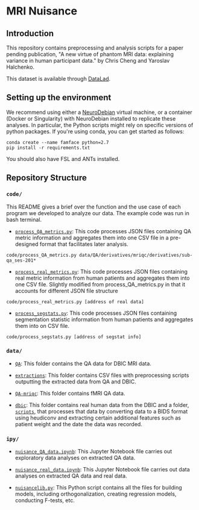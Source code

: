 # MRI Nuisance

## Introduction
This repository contains preprocessing and analysis scripts for a paper pending publication, "A new virtue of phantom MRI data: explaining variance in human participant data." by Chris Cheng and Yaroslav Halchenko.

This dataset is available through [DataLad](http://datasets.datalad.org/?dir=/dbic).

## Setting up the environment

We recommend using either a [NeuroDebian](http://neuro.debian.net/)
virtual machine, or a container (Docker or Singularity) with NeuroDebian
installed to replicate these analyses. In particular, the Python scripts
might rely on specific versions of python packages. If you're using conda, you can get started as follows:

```
conda create --name famface python=2.7
pip install -r requirements.txt
```

You should also have FSL and ANTs installed.

## Repository Structure

### `code/`

This README gives a brief over the function and the use case of each program we developed to analyze our data. The example code was run in bash terminal.

- [`process_QA_metrics.py`](code/process_QA_metrics.py):
This code processes JSON files containing QA metric information and aggregates them into one CSV file in a pre-designed format that facilitates later analysis.  
```
code/process_QA_metrics.py data/QA/derivatives/mriqc/derivatives/sub-qa_ses-201*
```

- [`process_real_metrics.py`](code/process_real_metrics.py):
This code processes JSON files containing real metric information from human patients and aggregates them into one CSV file. Slightly modified from process_QA_metrics.py in that it accounts for different JSON file structure  
```
code/process_real_metrics.py [address of real data]
```

- [`process_segstats.py`](code/process_segstats.py):
This code processes JSON files containing segmentation statistic information from human patients and aggregates them into on CSV file.
```
code/process_segstats.py [address of segstat info]
```

### `data/`
- [`QA`](data/QA):
This folder contains the QA data for DBIC MRI data.

- [`extractions`](data/extractions):
This folder contains CSV files with preprocessing scripts outputting the extracted data from QA and DBIC.

- [`QA-mriqc`](data/QA-mriqc):
This folder contains fMRI QA data.

- [`dbic`](data/dbic):
This folder contains real human data from the DBIC and a folder, [`scripts`](data/dbic/scripts), that processes that data by converting data to a BIDS format using heudiconv and extracting certain additional features such as patient weight and the date the data was recorded.

### `ipy/`
- [`nuisance_QA_data.ipynb`](ipy/nuisance_QA_data.ipynb):
This Jupyter Notebook file carries out exploratory data analyses on extracted QA data.

- [`nuisance_real_data.ipynb`](ipy/nuisance_real_data.ipynb):
This Jupyter Notebook file carries out data analyses on extracted QA data and real data.

- [`nuisancelib.py`](ipy/nuisancelib.py):
This Python script contains all the files for building models, including orthogonalization, creating regression models, conducting F-tests, etc.
